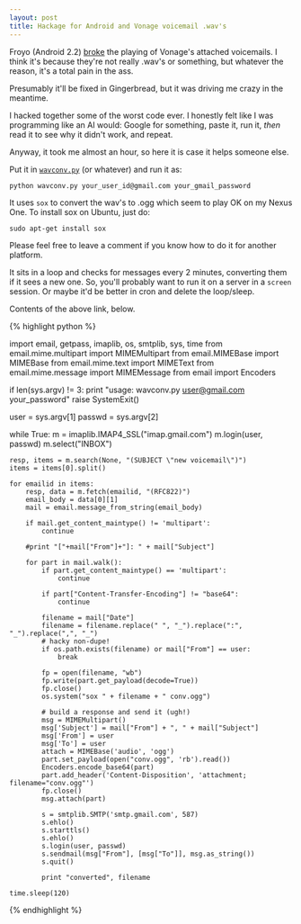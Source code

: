 ```yaml
---
layout: post
title: Hackage for Android and Vonage voicemail .wav's
---
```


Froyo (Android 2.2)
[broke](http://code.google.com/p/android/issues/detail?id=8730) the
playing of Vonage's attached voicemails. I think it's because
they're not really .wav's or something, but whatever the reason,
it's a total pain in the ass.

Presumably it'll be fixed in Gingerbread, but it was driving me crazy in
the meantime.

I hacked together some of the worst code ever. I honestly felt like I
was programming like an AI would: Google for something, paste it, run
it, *then* read it to see why it didn't work, and repeat.

Anyway, it took me almost an hour, so here it is case it helps someone else.

Put it in [`wavconv.py`](/images/wavconv.py) (or whatever) and run it as:

    python wavconv.py your_user_id@gmail.com your_gmail_password

It uses `sox` to convert the wav's to .ogg which seem to play OK on my
Nexus One. To install sox on Ubuntu, just do:

    sudo apt-get install sox

Please feel free to leave a comment if you know how to do it for another
platform.

It sits in a loop and checks for messages every 2 minutes, converting
them if it sees a new one. So, you'll probably want to run it on a
server in a `screen` session. Or maybe it'd be better in cron and delete
the loop/sleep.

Contents of the above link, below.

{% highlight python %}

import email, getpass, imaplib, os, smtplib, sys, time
from email.mime.multipart import MIMEMultipart
from email.MIMEBase import MIMEBase
from email.mime.text import MIMEText
from email.mime.message import MIMEMessage
from email import Encoders

if len(sys.argv) != 3:
    print "usage: wavconv.py user@gmail.com your_password"
    raise SystemExit()

user = sys.argv[1]
passwd = sys.argv[2]

while True:
    m = imaplib.IMAP4_SSL("imap.gmail.com")
    m.login(user, passwd)
    m.select("INBOX")

    resp, items = m.search(None, "(SUBJECT \"new voicemail\")")
    items = items[0].split()

    for emailid in items:
        resp, data = m.fetch(emailid, "(RFC822)")
        email_body = data[0][1]
        mail = email.message_from_string(email_body)

        if mail.get_content_maintype() != 'multipart':
            continue

        #print "["+mail["From"]+"]: " + mail["Subject"]

        for part in mail.walk():
            if part.get_content_maintype() == 'multipart':
                continue

            if part["Content-Transfer-Encoding"] != "base64":
                continue

            filename = mail["Date"]
            filename = filename.replace(" ", "_").replace(":", "_").replace(",", "_")
            # hacky non-dupe!
            if os.path.exists(filename) or mail["From"] == user:
                break

            fp = open(filename, "wb")
            fp.write(part.get_payload(decode=True))
            fp.close()
            os.system("sox " + filename + " conv.ogg")

            # build a response and send it (ugh!)
            msg = MIMEMultipart()
            msg['Subject'] = mail["From"] + ", " + mail["Subject"]
            msg['From'] = user
            msg['To'] = user
            attach = MIMEBase('audio', 'ogg')
            part.set_payload(open("conv.ogg", 'rb').read())
            Encoders.encode_base64(part)
            part.add_header('Content-Disposition', 'attachment; filename="conv.ogg"')
            fp.close()
            msg.attach(part)

            s = smtplib.SMTP('smtp.gmail.com', 587)
            s.ehlo()
            s.starttls()
            s.ehlo()
            s.login(user, passwd)
            s.sendmail(msg["From"], [msg["To"]], msg.as_string())
            s.quit()

            print "converted", filename

    time.sleep(120)

{% endhighlight %}

